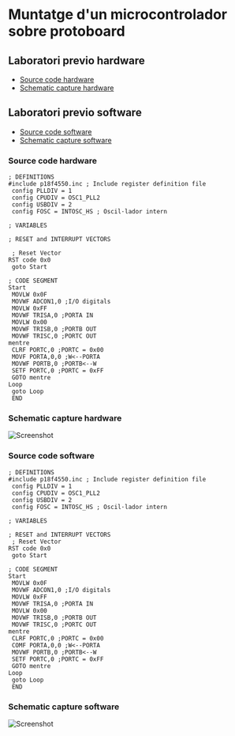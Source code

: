 # Muntatge d'un microcontrolador sobre protoboard

## Laboratori previo hardware
- [Source code hardware](#source-code-hardware)
- [Schematic capture hardware](#schematic-capture-hardware)

## Laboratori previo software
- [Source code software](#source-code-software)
- [Schematic capture software](#schematic-capture-software)

### Source code hardware

```
; DEFINITIONS
#include p18f4550.inc ; Include register definition file
 config PLLDIV = 1
 config CPUDIV = OSC1_PLL2
 config USBDIV = 2
 config FOSC = INTOSC_HS ; Oscil·lador intern
 
; VARIABLES

; RESET and INTERRUPT VECTORS

 ; Reset Vector
RST code 0x0
 goto Start
 
; CODE SEGMENT
Start
 MOVLW 0x0F
 MOVWF ADCON1,0 ;I/O digitals
 MOVLW 0xFF
 MOVWF TRISA,0 ;PORTA IN
 MOVLW 0x00
 MOVWF TRISB,0 ;PORTB OUT
 MOVWF TRISC,0 ;PORTC OUT
mentre
 CLRF PORTC,0 ;PORTC = 0x00
 MOVF PORTA,0,0 ;W<--PORTA
 MOVWF PORTB,0 ;PORTB<--W
 SETF PORTC,0 ;PORTC = 0xFF
 GOTO mentre
Loop
 goto Loop
 END
```

### Schematic capture hardware

![Screenshot](https://github.com/srmeeseeks/CI-FIB/blob/srmeeseeks-READMEs/L3/L3-hardware.jpg)

### Source code software

```
; DEFINITIONS
#include p18f4550.inc ; Include register definition file
 config PLLDIV = 1
 config CPUDIV = OSC1_PLL2
 config USBDIV = 2
 config FOSC = INTOSC_HS ; Oscil·lador intern
 
; VARIABLES

; RESET and INTERRUPT VECTORS
 ; Reset Vector
RST code 0x0
 goto Start
 
; CODE SEGMENT
Start
 MOVLW 0x0F
 MOVWF ADCON1,0 ;I/O digitals
 MOVLW 0xFF
 MOVWF TRISA,0 ;PORTA IN
 MOVLW 0x00
 MOVWF TRISB,0 ;PORTB OUT
 MOVWF TRISC,0 ;PORTC OUT
mentre
 CLRF PORTC,0 ;PORTC = 0x00
 COMF PORTA,0,0 ;W<--PORTA
 MOVWF PORTB,0 ;PORTB<--W
 SETF PORTC,0 ;PORTC = 0xFF
 GOTO mentre
Loop
 goto Loop
 END
```

### Schematic capture software

![Screenshot](https://github.com/srmeeseeks/CI-FIB/blob/srmeeseeks-READMEs/L3/L3-software.jpg)
